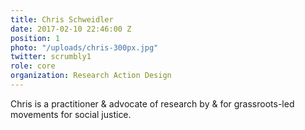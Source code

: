 ```yaml
---
title: Chris Schweidler
date: 2017-02-10 22:46:00 Z
position: 1
photo: "/uploads/chris-300px.jpg"
twitter: scrumbly1
role: core
organization: Research Action Design
---
```


Chris is a practitioner & advocate of research by & for grassroots-led movements for social justice.